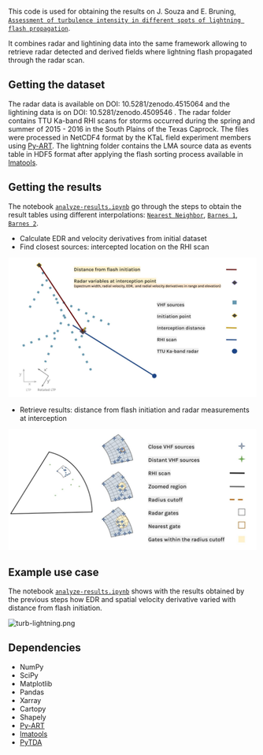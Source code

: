This code is used for obtaining the results on J. Souza and E. Bruning, [`Assessment of turbulence intensity in different spots of lightning flash propagation`](https://agupubs.onlinelibrary.wiley.com/doi/10.1029/2021GL095923). 

It combines radar and lightining data into the same framework allowing to retrieve radar detected and derived fields where lightning flash propagated through the radar scan.

Getting the dataset
--------

The radar data is available on DOI: 10.5281/zenodo.4515064 and the lightining data is on DOI: 10.5281/zenodo.4509546 . The radar folder contains TTU Ka-band RHI scans for storms occurred during the spring and summer of 2015 - 2016 in the South Plains of the Texas Caprock. The files were processed in NetCDF4 format by the KTaL field experiment members using [Py-ART](https://github.com/ARM-DOE/pyart). The lightning folder contains the LMA source data as events table in HDF5 format after applying the flash sorting process available in [lmatools](https://github.com/deeplycloudy/lmatools).

Getting the results
--------
The notebook [`analyze-results.ipynb`](analyze-results.ipynb) go through the steps to obtain the result tables using different interpolations: [`Nearest Neighbor`](turbulence_table_nearestneighbor.csv), [`Barnes 1`](turbulence_table_objectiveanalysis1.csv), [`Barnes 2`](turbulence_table_objectiveanalysis2.csv).

* Calculate EDR and velocity derivatives from initial dataset
* Find closest sources: intercepted location on the RHI scan

![interp_calc.png](interp_calc.jpg)
 
* Retrieve results: distance from flash initiation and radar measurements at interception

![interp_sources.png](interp_sources.jpg)

Example use case
--------
The notebook [`analyze-results.ipynb`](analyze-results.ipynb) shows with the results obtained by the previous steps how EDR and spatial velocity derivative varied with distance from flash initiation.

![turb-lightning.png](turb-lightning.png)

Dependencies
--------
 * NumPy
 * SciPy
 * Matplotlib
 * Pandas
 * Xarray
 * Cartopy
 * Shapely
 * [Py-ART](https://github.com/ARM-DOE/pyart)
 * [lmatools](https://github.com/deeplycloudy/lmatools)
 * [PyTDA](https://github.com/nasa/PyTDA)
 
